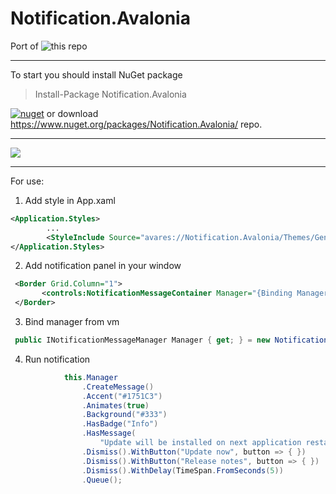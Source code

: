 # Notification.Avalonia

Port of ![this](https://github.com/Enterwell/Wpf.Notifications) repo

---
To start you should install NuGet package 
>   Install-Package Notification.Avalonia

[![nuget](https://img.shields.io/badge/nuget-notification-blue)](https://www.nuget.org/packages/Notification.Avalonia/)
or download https://www.nuget.org/packages/Notification.Avalonia/ repo.

---

![](https://github.com/AvaloniaCommunity/Avalonia.Notification/blob/master/Images/Avalonia.Notification.gif)

---

For use:

1. Add style in App.xaml

```xml
<Application.Styles>
        ...
        <StyleInclude Source="avares://Notification.Avalonia/Themes/Generic.xaml" />
</Application.Styles>

```

2. Add notification panel in your window

```xml
 <Border Grid.Column="1">
       <controls:NotificationMessageContainer Manager="{Binding Manager}" />
 </Border>
```

3. Bind manager from vm

```cs
 public INotificationMessageManager Manager { get; } = new NotificationMessageManager();
```

4. Run notification

```cs
            this.Manager
                .CreateMessage()
                .Accent("#1751C3")
                .Animates(true)
                .Background("#333")
                .HasBadge("Info")
                .HasMessage(
                    "Update will be installed on next application restart. This message will be dismissed after 5 seconds.")
                .Dismiss().WithButton("Update now", button => { })
                .Dismiss().WithButton("Release notes", button => { })
                .Dismiss().WithDelay(TimeSpan.FromSeconds(5))
                .Queue();
```

